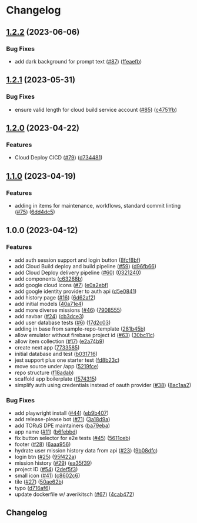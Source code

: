 # Changelog

## [1.2.2](https://github.com/GoogleCloudPlatform/developer-journey-app/compare/v1.2.1...v1.2.2) (2023-06-06)


### Bug Fixes

* add dark background for prompt text ([#87](https://github.com/GoogleCloudPlatform/developer-journey-app/issues/87)) ([ffeaefb](https://github.com/GoogleCloudPlatform/developer-journey-app/commit/ffeaefbfce60bc7cc90e248b3ed4a044fef0c4a0))

## [1.2.1](https://github.com/GoogleCloudPlatform/developer-journey-app/compare/v1.2.0...v1.2.1) (2023-05-31)


### Bug Fixes

* ensure valid length for cloud build service account ([#85](https://github.com/GoogleCloudPlatform/developer-journey-app/issues/85)) ([c4751fb](https://github.com/GoogleCloudPlatform/developer-journey-app/commit/c4751fbea20a80c68a461a08eaecab90c22b20a6))

## [1.2.0](https://github.com/GoogleCloudPlatform/developer-journey-app/compare/v1.1.0...v1.2.0) (2023-04-22)


### Features

* Cloud Deploy CICD  ([#79](https://github.com/GoogleCloudPlatform/developer-journey-app/issues/79)) ([d734481](https://github.com/GoogleCloudPlatform/developer-journey-app/commit/d734481c2943f2357ecf0074f2b6e87fa01d55af))

## [1.1.0](https://github.com/GoogleCloudPlatform/developer-journey-app/compare/v1.0.0...v1.1.0) (2023-04-19)


### Features

* adding in items for maintenance, workflows, standard commit linting ([#75](https://github.com/GoogleCloudPlatform/developer-journey-app/issues/75)) ([6dd4dc5](https://github.com/GoogleCloudPlatform/developer-journey-app/commit/6dd4dc5d56c850c9340fcb105fe16a65c7406275))

## 1.0.0 (2023-04-12)


### Features

* add auth session support and login button ([8fcf8bf](https://github.com/GoogleCloudPlatform/developer-journey-app/commit/8fcf8bf108f0aeaf0113828e69577070df27c7e9))
* add Cloud Build deploy and build pipeline ([#59](https://github.com/GoogleCloudPlatform/developer-journey-app/issues/59)) ([d96fb66](https://github.com/GoogleCloudPlatform/developer-journey-app/commit/d96fb66bdbb6134e8e7a9dc4753daf36e313f129))
* add Cloud Deploy delivery pipeline ([#60](https://github.com/GoogleCloudPlatform/developer-journey-app/issues/60)) ([0321240](https://github.com/GoogleCloudPlatform/developer-journey-app/commit/032124021c9ab78aeb9d7d2ccc0248c3c55ff72f))
* add components ([c63268b](https://github.com/GoogleCloudPlatform/developer-journey-app/commit/c63268b24c8f229a08d03ae9b0d89d46cdd0033c))
* add google cloud icons ([#7](https://github.com/GoogleCloudPlatform/developer-journey-app/issues/7)) ([e0a2ebf](https://github.com/GoogleCloudPlatform/developer-journey-app/commit/e0a2ebfa6e38e61ebd7976d7eb2bc65e959eed49))
* add google identity provider to auth api ([d5e0841](https://github.com/GoogleCloudPlatform/developer-journey-app/commit/d5e0841a66b591f9d3a20ba93174ed4e3cf837fc))
* add history page ([#16](https://github.com/GoogleCloudPlatform/developer-journey-app/issues/16)) ([6d62af2](https://github.com/GoogleCloudPlatform/developer-journey-app/commit/6d62af23afd1199f287d59f799bfb5ecfbc813f2))
* add initial models ([40a71e4](https://github.com/GoogleCloudPlatform/developer-journey-app/commit/40a71e4d2de32f2164322081b4d199e99c1665a6))
* add more diverse missions ([#46](https://github.com/GoogleCloudPlatform/developer-journey-app/issues/46)) ([7908555](https://github.com/GoogleCloudPlatform/developer-journey-app/commit/790855504274d9c1093e13b16f30f7245bbd8bba))
* add navbar ([#24](https://github.com/GoogleCloudPlatform/developer-journey-app/issues/24)) ([cb3dce3](https://github.com/GoogleCloudPlatform/developer-journey-app/commit/cb3dce35d32289616337ec5fcbed460d7d41208f))
* add user database tests ([#6](https://github.com/GoogleCloudPlatform/developer-journey-app/issues/6)) ([17d2c03](https://github.com/GoogleCloudPlatform/developer-journey-app/commit/17d2c031a9bb3c14a6dc3a585e66cafff7deeece))
* adding in base from sample-repo-template ([281b45b](https://github.com/GoogleCloudPlatform/developer-journey-app/commit/281b45b43bf199aed392789eeace814e2e9c47a4))
* allow emulator without firebase project id ([#63](https://github.com/GoogleCloudPlatform/developer-journey-app/issues/63)) ([30bc11c](https://github.com/GoogleCloudPlatform/developer-journey-app/commit/30bc11c3af660ac9a387a395bff8d129bbbc72af))
* allow item collection ([#17](https://github.com/GoogleCloudPlatform/developer-journey-app/issues/17)) ([e2a74b9](https://github.com/GoogleCloudPlatform/developer-journey-app/commit/e2a74b938d3bfdf5f4c070983a676a24f98adb6d))
* create next app ([7733585](https://github.com/GoogleCloudPlatform/developer-journey-app/commit/7733585c9c56df7e13b5dda34846bd731e8e8fc8))
* initial database and test ([b031716](https://github.com/GoogleCloudPlatform/developer-journey-app/commit/b031716cce4f8eaf3bca044c6163c33822ad61d3))
* jest support plus one starter test ([fd8b23c](https://github.com/GoogleCloudPlatform/developer-journey-app/commit/fd8b23c80fd1a1fb33e4ca061bb1a511b3a1701a))
* move source under /app ([5219fce](https://github.com/GoogleCloudPlatform/developer-journey-app/commit/5219fce51557fa489e63ecc2715ee1c9732e3f2d))
* repo structure ([f18adab](https://github.com/GoogleCloudPlatform/developer-journey-app/commit/f18adabeeb43af62f871a98359f8e1699a4f39d4))
* scaffold app boilerplate ([f574315](https://github.com/GoogleCloudPlatform/developer-journey-app/commit/f5743155ca5151d31ae7eef3226e7c190ee28ffb))
* simplify auth using credentials instead of oauth provider ([#38](https://github.com/GoogleCloudPlatform/developer-journey-app/issues/38)) ([8ac1aa2](https://github.com/GoogleCloudPlatform/developer-journey-app/commit/8ac1aa217b0fc5a46c5d606b7d7dfb1b792f034f))


### Bug Fixes

* add playwright install ([#44](https://github.com/GoogleCloudPlatform/developer-journey-app/issues/44)) ([eb9b407](https://github.com/GoogleCloudPlatform/developer-journey-app/commit/eb9b407213a35fb15017af935f56f3d0a840e7b1))
* add release-please bot ([#71](https://github.com/GoogleCloudPlatform/developer-journey-app/issues/71)) ([3a18d9a](https://github.com/GoogleCloudPlatform/developer-journey-app/commit/3a18d9ace96ff705910f06c071631fdc106fc67e))
* add TORuS DPE maintainers ([ba79eba](https://github.com/GoogleCloudPlatform/developer-journey-app/commit/ba79ebaf9672d1dbd87f33ae56540a931c8903a1))
* app name ([#11](https://github.com/GoogleCloudPlatform/developer-journey-app/issues/11)) ([b6febbd](https://github.com/GoogleCloudPlatform/developer-journey-app/commit/b6febbd43a7af51840b1cd32e3bb16843d65d011))
* fix button selector for e2e tests ([#45](https://github.com/GoogleCloudPlatform/developer-journey-app/issues/45)) ([5611ceb](https://github.com/GoogleCloudPlatform/developer-journey-app/commit/5611ceb99c6e88808162f373bda9eb96ad22bf1e))
* footer ([#28](https://github.com/GoogleCloudPlatform/developer-journey-app/issues/28)) ([6aaa956](https://github.com/GoogleCloudPlatform/developer-journey-app/commit/6aaa956e9d016702a77c3cbeef667b5103655a10))
* hydrate user mission history data from api ([#23](https://github.com/GoogleCloudPlatform/developer-journey-app/issues/23)) ([9b08dfc](https://github.com/GoogleCloudPlatform/developer-journey-app/commit/9b08dfc7e77067acfcd7171f445f7bcab21e3226))
* login btn ([#25](https://github.com/GoogleCloudPlatform/developer-journey-app/issues/25)) ([95f422a](https://github.com/GoogleCloudPlatform/developer-journey-app/commit/95f422ac7dc7182ea4ccf6d9e9c48515e63eabae))
* mission history ([#29](https://github.com/GoogleCloudPlatform/developer-journey-app/issues/29)) ([ea35f39](https://github.com/GoogleCloudPlatform/developer-journey-app/commit/ea35f39d929af3af1c5e1b14503b980280fe7f1e))
* project ID ([#54](https://github.com/GoogleCloudPlatform/developer-journey-app/issues/54)) ([2def5f3](https://github.com/GoogleCloudPlatform/developer-journey-app/commit/2def5f35d6d2baaa905f3f18fa8342ef153a8a58))
* small icon ([#41](https://github.com/GoogleCloudPlatform/developer-journey-app/issues/41)) ([c8602c6](https://github.com/GoogleCloudPlatform/developer-journey-app/commit/c8602c61d2367a4360a2d7f48f9aecd4ceb34b73))
* tile ([#27](https://github.com/GoogleCloudPlatform/developer-journey-app/issues/27)) ([50ae62b](https://github.com/GoogleCloudPlatform/developer-journey-app/commit/50ae62ba240299607f91bed4ac39a469f74ce5b7))
* typo ([d716af6](https://github.com/GoogleCloudPlatform/developer-journey-app/commit/d716af6597263643ef5ee08e103976ffa284f800))
* update dockerfile w/ averikitsch ([#67](https://github.com/GoogleCloudPlatform/developer-journey-app/issues/67)) ([4cab472](https://github.com/GoogleCloudPlatform/developer-journey-app/commit/4cab472577e039765072292c3c0d9e57819f5274))

## Changelog

